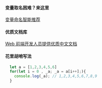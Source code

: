 #### 变量取名困难？来这里

[变量命名智能推荐](https://unbug.github.io/codelf/ "变量命名智能推荐")

#### 优质文档库

[Web 前端开发人员提供优质中文文档](www.docschina.org "Web 前端开发人员提供优质中文文档")

#### 花里胡哨写法
```javascript
  let a = [1,2,3,4,5,6]
  for(let i = 0 , _a; _a = a[i++];){
    console.log(_a); // 1,2,3,4,5,6,7,8,9
  }
```
